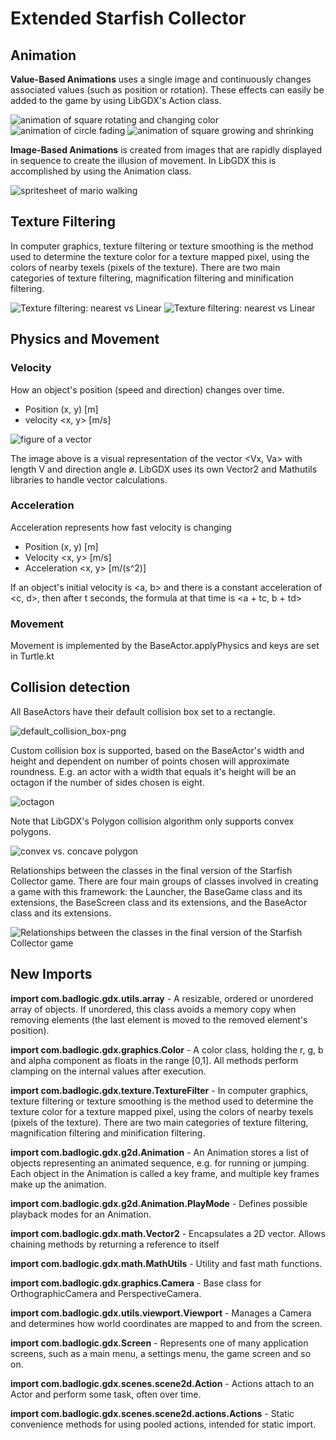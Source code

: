 # Extended Starfish Collector

## Animation
**Value-Based Animations** uses a single image and continuously changes associated values (such as position or rotation).
These effects can easily be added to the game by using LibGDX's Action class.

![animation of square rotating and changing color](https://camo.githubusercontent.com/c30621e6c4fe034f630f02ae177126cd84d26bb3/687474703a2f2f7777772e636f736d69636d696e642e636f6d2f6d6f74696f6e2f616e696d6174696f6e732f726f746174652e676966) ![animation of circle fading](https://camo.githubusercontent.com/41deb847c8c34f9a257b76264040d6dcc6424446/687474703a2f2f7777772e636f736d69636d696e642e636f6d2f6d6f74696f6e2f616e696d6174696f6e732f666164652e676966) ![animation of square growing and shrinking](https://camo.githubusercontent.com/dad6d0d48e5d2d856cc2fb278753c3cc07e753cf/687474703a2f2f7777772e636f736d69636d696e642e636f6d2f6d6f74696f6e2f616e696d6174696f6e732f73697a652e676966)

**Image-Based Animations** is created from images that are rapidly displayed in sequence to create the illusion of movement.
In LibGDX this is accomplished by using the Animation class.

![spritesheet of mario walking](https://encrypted-tbn0.gstatic.com/images?q=tbn:ANd9GcQknIrEmlPTg_WckDUat3EUnky-RXjrgPvqzqdW_bMz2Uhn9fMM2g)

## Texture Filtering
In computer graphics, texture filtering or texture smoothing is the method used to determine the texture color for a texture mapped pixel, using the colors of nearby texels (pixels of the texture). There are two main categories of texture filtering, magnification filtering and minification filtering.

![Texture filtering: nearest vs Linear](https://www.gamedevelopment.blog/wp-content/uploads/2017/11/nearest-vs-linear-texture-filter.png)
![Texture filtering: nearest vs Linear](https://love2d.org/w/images/8/8f/ComparisonFilters.png)

## Physics and Movement
### Velocity
How an object's position  (speed and direction) changes over time.
* Position (x, y) [m]
* velocity <x, y> [m/s]

![figure of a vector](https://encrypted-tbn0.gstatic.com/images?q=tbn:ANd9GcRVziijmlIcnAnqHetkzw7e3lhLhooLLbsZ2SgfioxXAuP80mIU)

The image above is a visual representation of the vector <Vx, Va> with length V and direction angle ø.
LibGDX uses its own Vector2 and Mathutils libraries to handle vector calculations.

### Acceleration
Acceleration represents how fast velocity is changing
* Position (x, y) [m]
* Velocity <x, y> [m/s]
* Acceleration <x, y> [m/(s^2)]

If an object's initial velocity is <a, b> and there is a constant acceleration of <c, d>, then after t seconds, the formula at that time is <a + tc, b + td>

### Movement
Movement is implemented by the BaseActor.applyPhysics and keys are set in Turtle.kt

## Collision detection
All BaseActors have their default collision box set to a rectangle.

![default_collision_box-png](https://user-images.githubusercontent.com/4059636/54528810-527ad780-497e-11e9-9f18-cc6325064b8b.png)

Custom collision box is supported, based on the BaseActor's width and height and dependent on number of points chosen will approximate roundness. E.g. an actor with a width that equals it's height will be an octagon if the number of sides chosen is eight.

![octagon](https://user-images.githubusercontent.com/4059636/54529294-d08bae00-497f-11e9-8212-59e74d8095a9.png)


Note that LibGDX's Polygon collision algorithm only supports convex polygons.

![convex vs. concave polygon](https://user-images.githubusercontent.com/4059636/54909018-80fe3280-4ee9-11e9-9ca1-a75d25f7360a.png)


Relationships between the classes in the final version of the Starfish Collector game.
There are four main groups of classes involved in creating a game with this framework: the Launcher, the BaseGame class and its extensions, the BaseScreen class and its extensions, and the BaseActor class and its extensions.

![Relationships between the classes in the final version of the Starfish Collector game](https://user-images.githubusercontent.com/4059636/56556879-6f1bb800-6599-11e9-9a5a-198c5be68b0e.png)


## New Imports
**import com.badlogic.gdx.utils.array** - A resizable, ordered or unordered array of objects. If unordered, this class avoids a memory copy when removing elements (the last element is moved to the removed element's position).

**import com.badlogic.gdx.graphics.Color** - A color class, holding the r, g, b and alpha component as floats in the range [0,1]. All methods perform clamping on the internal values after execution.

**import com.badlogic.gdx.texture.TextureFilter** - In computer graphics, texture filtering or texture smoothing is the method used to determine the texture color for a texture mapped pixel, using the colors of nearby texels (pixels of the texture). There are two main categories of texture filtering, magnification filtering and minification filtering.

**import com.badlogic.gdx.g2d.Animation** - An Animation stores a list of objects representing an animated sequence, e.g. for running or jumping. Each object in the Animation is called a key frame, and multiple key frames make up the animation.

**import com.badlogic.gdx.g2d.Animation.PlayMode** - Defines possible playback modes for an Animation.

**import com.badlogic.gdx.math.Vector2** - Encapsulates a 2D vector. Allows chaining methods by returning a reference to itself

**import com.badlogic.gdx.math.MathUtils** - Utility and fast math functions.

**import com.badlogic.gdx.graphics.Camera** - Base class for OrthographicCamera and PerspectiveCamera.

**import com.badlogic.gdx.utils.viewport.Viewport** - Manages a Camera and determines how world coordinates are mapped to and from the screen.

**import com.badlogic.gdx.Screen** - Represents one of many application screens, such as a main menu, a settings menu, the game screen and so on.

**import com.badlogic.gdx.scenes.scene2d.Action** - Actions attach to an Actor and perform some task, often over time.

**import com.badlogic.gdx.scenes.scene2d.actions.Actions** - Static convenience methods for using pooled actions, intended for static import.
